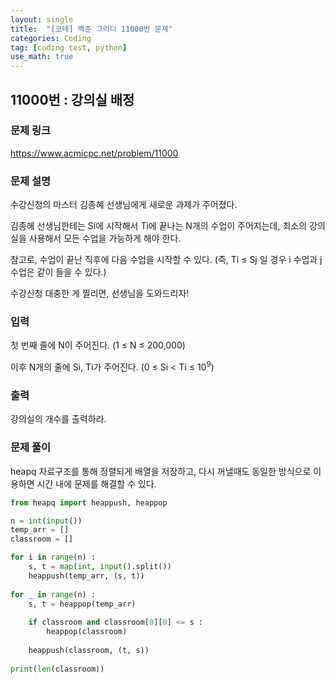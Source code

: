 ```yaml
---
layout: single
title:  "[코테] 백준 그리디 11000번 문제"
categories: Coding
tag: [coding test, python]
use_math: true
---
```


## 11000번 : 강의실 배정
### 문제 링크
<https://www.acmicpc.net/problem/11000>

### 문제 설명
수강신청의 마스터 김종혜 선생님에게 새로운 과제가 주어졌다. 

김종혜 선생님한테는 Si에 시작해서 Ti에 끝나는 N개의 수업이 주어지는데, 최소의 강의실을 사용해서 모든 수업을 가능하게 해야 한다. 

참고로, 수업이 끝난 직후에 다음 수업을 시작할 수 있다. (즉, Ti ≤ Sj 일 경우 i 수업과 j 수업은 같이 들을 수 있다.)

수강신청 대충한 게 찔리면, 선생님을 도와드리자!

### 입력
첫 번째 줄에 N이 주어진다. (1 ≤ N ≤ 200,000)

이후 N개의 줄에 Si, Ti가 주어진다. (0 ≤ Si < Ti ≤ $10^9$)

### 출력
강의실의 개수를 출력하라.

### 문제 풀이
heapq 자료구조를 통해 정렬되게 배열을 저장하고, 다시 꺼낼때도 동일한 방식으로 이용하면 시간 내에 문제를 해결할 수 있다.


```python
from heapq import heappush, heappop

n = int(input())
temp_arr = []
classroom = []

for i in range(n) :
    s, t = map(int, input().split())
    heappush(temp_arr, (s, t))
    
for _ in range(n) : 
    s, t = heappop(temp_arr)
    
    if classroom and classroom[0][0] <= s :
        heappop(classroom)
        
    heappush(classroom, (t, s))
    
print(len(classroom))
```
